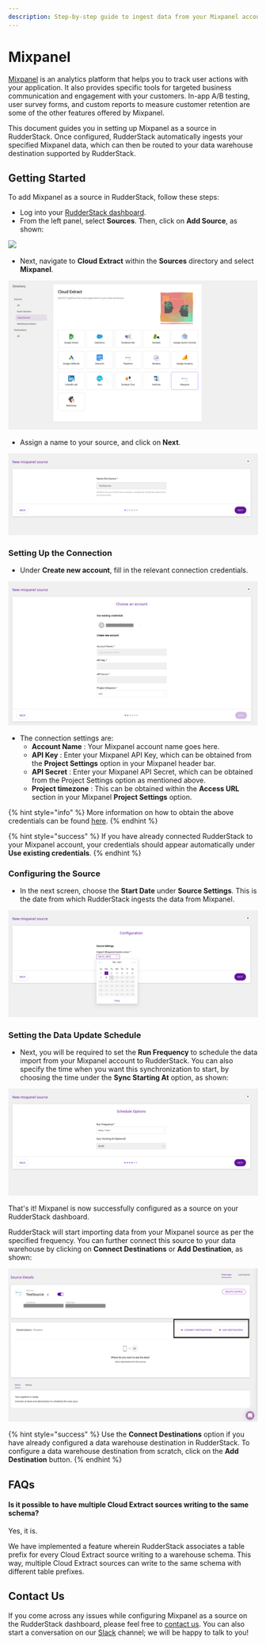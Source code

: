 ```yaml
---
description: Step-by-step guide to ingest data from your Mixpanel account into RudderStack.
---
```


# Mixpanel

[Mixpanel](https://mixpanel.com/) is an analytics platform that helps you to track user actions with your application. It also provides specific tools for targeted business communication and engagement with your customers. In-app A/B testing, user survey forms, and custom reports to measure customer retention are some of the other features offered by Mixpanel.

This document guides you in setting up Mixpanel as a source in RudderStack. Once configured, RudderStack automatically ingests your specified Mixpanel data, which can then be routed to your data warehouse destination supported by RudderStack.

## Getting Started

To add Mixpanel as a source in RudderStack, follow these steps:

* Log into your [RudderStack dashboard](https://app.rudderlabs.com/signup?type=freetrial).
* From the left panel, select **Sources**. Then, click on **Add Source**, as shown:

![](../.gitbook/assets/1%20%284%29%20%283%29%20%283%29%20%283%29%20%283%29%20%283%29%20%283%29%20%283%29%20%283%29%20%283%29%20%283%29%20%283%29%20%283%29%20%283%29%20%283%29%20%283%29%20%282%29%20%283%29.png)

* Next, navigate to **Cloud Extract** within the **Sources** directory and select **Mixpanel**.

![](../.gitbook/assets/2%20%2810%29.png)

* Assign a name to your source, and click on **Next**.

![](../.gitbook/assets/3%20%288%29.png)

### Setting Up the Connection

* Under **Create new account**, fill in the relevant connection credentials.

![](../.gitbook/assets/4%20%289%29.png)

* The connection settings are: 
  * **Account Name** : Your Mixpanel account name goes here.
  * **API Key** : Enter your Mixpanel API Key, which can be obtained from the **Project Settings** option in your Mixpanel header bar. 
  * **API Secret** : Enter your Mixpanel API Secret, which can be obtained from the Project Settings option as mentioned above.
  * **Project timezone** : This can be obtained within the **Access URL** section in your Mixpanel **Project Settings** option.

{% hint style="info" %}
More information on how to obtain the above credentials can be found [here](https://help.mixpanel.com/hc/en-us/articles/115004490503-Project-Settings).
{% endhint %}

{% hint style="success" %}
If you have already connected RudderStack to your Mixpanel account, your credentials should appear automatically under **Use existing credentials**.
{% endhint %}

### Configuring the Source

* In the next screen, choose the **Start Date** under **Source Settings**. This is the date from which RudderStack ingests the data from Mixpanel.

![](../.gitbook/assets/5%20%2810%29.png)

### Setting the Data Update Schedule

* Next, you will be required to set the **Run Frequency** to schedule the data import from your Mixpanel account to RudderStack. You can also specify the time when you want this synchronization to start, by choosing the time under the **Sync Starting At** option, as shown:

![](../.gitbook/assets/6%20%2810%29.png)

That's it! Mixpanel is now successfully configured as a source on your RudderStack dashboard. 

RudderStack will start importing data from your Mixpanel source as per the specified frequency. You can further connect this source to your data warehouse by clicking on **Connect Destinations** or **Add Destination**, as shown:

![](../.gitbook/assets/7%20%286%29.png)

{% hint style="success" %}
Use the **Connect Destinations** option if you have already configured a data warehouse destination in RudderStack. To configure a data warehouse destination from scratch, click on the **Add Destination** button.
{% endhint %}

## FAQs

#### Is it possible to have multiple Cloud Extract sources writing to the same schema?

Yes, it is. 

We have implemented a feature wherein RudderStack associates a table prefix for every Cloud Extract source writing to a warehouse schema. This way, multiple Cloud Extract sources can write to the same schema with different table prefixes.

## Contact Us

If you come across any issues while configuring Mixpanel as a source on the RudderStack dashboard, please feel free to [contact us](mailto:%20docs@rudderstack.com). You can also start a conversation on our [Slack](https://resources.rudderstack.com/join-rudderstack-slack) channel; we will be happy to talk to you!

